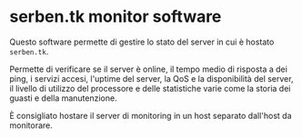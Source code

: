 serben.tk monitor software
=============

Questo software permette di gestire lo stato del server in cui è hostato
`serben.tk`.

Permette di verificare se il server è online, il tempo medio di risposta 
a dei ping, i servizi accesi, l'uptime del server, la QoS e la disponibilità
del server, il livello di utilizzo del processore e delle statistiche varie
come la storia dei guasti e della manutenzione.

È consigliato hostare il server di monitoring in un host separato dall'host
da monitorare.

